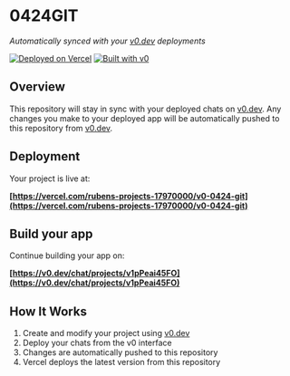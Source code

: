 # 0424GIT

*Automatically synced with your [v0.dev](https://v0.dev) deployments*

[![Deployed on Vercel](https://img.shields.io/badge/Deployed%20on-Vercel-black?style=for-the-badge&logo=vercel)](https://vercel.com/rubens-projects-17970000/v0-0424-git)
[![Built with v0](https://img.shields.io/badge/Built%20with-v0.dev-black?style=for-the-badge)](https://v0.dev/chat/projects/v1pPeai45FO)

## Overview

This repository will stay in sync with your deployed chats on [v0.dev](https://v0.dev).
Any changes you make to your deployed app will be automatically pushed to this repository from [v0.dev](https://v0.dev).

## Deployment

Your project is live at:

**[https://vercel.com/rubens-projects-17970000/v0-0424-git](https://vercel.com/rubens-projects-17970000/v0-0424-git)**

## Build your app

Continue building your app on:

**[https://v0.dev/chat/projects/v1pPeai45FO](https://v0.dev/chat/projects/v1pPeai45FO)**

## How It Works

1. Create and modify your project using [v0.dev](https://v0.dev)
2. Deploy your chats from the v0 interface
3. Changes are automatically pushed to this repository
4. Vercel deploys the latest version from this repository